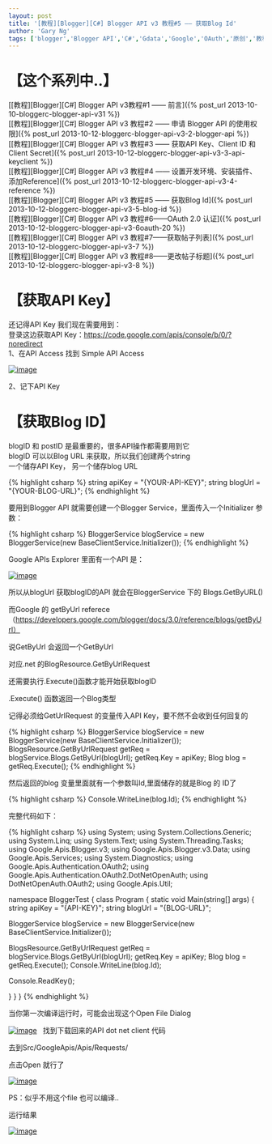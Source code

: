 ```yaml
---
layout: post
title: '[教程][Blogger][C#] Blogger API v3 教程#5 —— 获取Blog Id'
author: 'Gary Ng'
tags: ['blogger','Blogger API','C#','Gdata','Google','OAuth','原创','教程']
---
```


# 【这个系列中..】

[[教程][Blogger][C\#] Blogger API v3教程\#1 ——
前言]({% post_url 2013-10-10-bloggerc-blogger-api-v31 %})  
 [[教程][Blogger][C\#] Blogger API v3 教程\#2 —— 申请 Blogger API
的使用权限]({% post_url 2013-10-12-bloggerc-blogger-api-v3-2-blogger-api %})  
 [[教程][Blogger][C\#] Blogger API v3 教程\#3 —— 获取API Key、Client ID
和 Client
Secret]({% post_url 2013-10-12-bloggerc-blogger-api-v3-3-api-keyclient %})  
 [[教程][Blogger][C\#] Blogger API v3 教程\#4 ——
设置开发环境、安装插件、添加Reference]({% post_url 2013-10-12-bloggerc-blogger-api-v3-4-reference %})  
 [[教程][Blogger][C\#] Blogger API v3 教程\#5 —— 获取Blog
Id]({% post_url 2013-10-12-bloggerc-blogger-api-v3-5-blog-id %})  
 [[教程][Blogger][C\#] Blogger API v3 教程\#6——OAuth 2.0
认证]({% post_url 2013-10-12-bloggerc-blogger-api-v3-6oauth-20 %})  
 [[教程][Blogger][C\#] Blogger API v3
教程\#7——获取帖子列表]({% post_url 2013-10-12-bloggerc-blogger-api-v3-7 %})  
 [[教程][Blogger][C\#] Blogger API v3
教程\#8——更改帖子标题]({% post_url 2013-10-12-bloggerc-blogger-api-v3-8 %})
 
  

# 【获取API Key】

还记得API Key 我们现在需要用到：  
 登录这边获取API
Key：<https://code.google.com/apis/console/b/0/?noredirect>  
 1、在API Access 找到 Simple API Access  

[![image](http://lh6.ggpht.com/-Bkim7AjL0ic/UldGGxb__WI/AAAAAAAAFCo/3ZEMsKoKyaA/image_thumb%25255B1%25255D.png?imgmax=800 "image")](http://lh6.ggpht.com/-px10YytHTG8/UldGGdkV_vI/AAAAAAAAFCg/NNQ5_debJqE/s1600-h/image%25255B5%25255D.png)  
  
 2、记下API Key  
  

# 【获取Blog ID】

blogID 和 postID 是最重要的，很多API操作都需要用到它  
 blogID 可以以Blog URL 来获取，所以我们创建两个string  
 一个储存API Key， 另一个储存blog URL  

{% highlight csharp %}
string apiKey = "{YOUR-API-KEY}";
string blogUrl = "{YOUR-BLOG-URL}";
{% endhighlight %}

  

要用到Blogger API 就需要创建一个Blogger Service，里面传入一个Initializer
参数：  

{% highlight csharp %}
BloggerService blogService = new BloggerService(new BaseClientService.Initializer()); 
{% endhighlight %}

Google APIs Explorer 里面有一个API 是：

[![image](http://lh5.ggpht.com/-wvOEHV7qd7s/UldGIH4x8PI/AAAAAAAAFC4/BuHaNe_2-yk/image_thumb%25255B2%25255D.png?imgmax=800 "image")](http://lh4.ggpht.com/-8LlV5my2VFM/UldGHjgCVnI/AAAAAAAAFCw/iAJUR1foB5Y/s1600-h/image%25255B8%25255D.png)

所以从blogUrl 获取blogID的API 就会在BloggerService 下的 Blogs.GetByURL()

而Google 的 getByUrl referece（https://developers.google.com/blogger/docs/3.0/reference/blogs/getByUrl）

说GetByUrl 会返回一个GetByUrl

对应.net 的BlogResource.GetByUrlRequest

还需要执行.Execute()函数才能开始获取blogID

.Execute() 函数返回一个Blog类型

记得必须给GetUrlRequest 的变量传入API Key，要不然不会收到任何回复的

{% highlight csharp %}
BloggerService blogService = new BloggerService(new BaseClientService.Initializer());
BlogsResource.GetByUrlRequest getReq = blogService.Blogs.GetByUrl(blogUrl);
getReq.Key = apiKey;
Blog blog = getReq.Execute();
{% endhighlight %}

然后返回的blog 变量里面就有一个参数叫Id,里面储存的就是Blog 的 ID了

{% highlight csharp %}
Console.WriteLine(blog.Id);
{% endhighlight %}

完整代码如下：

{% highlight csharp %}
using System;
using System.Collections.Generic;
using System.Linq;
using System.Text;
using System.Threading.Tasks;
using Google.Apis.Blogger.v3;
using Google.Apis.Blogger.v3.Data;
using Google.Apis.Services;
using System.Diagnostics;
using Google.Apis.Authentication.OAuth2;
using Google.Apis.Authentication.OAuth2.DotNetOpenAuth;
using DotNetOpenAuth.OAuth2;
using Google.Apis.Util;

namespace BloggerTest
{
 class Program
 {
  static void Main(string[] args)
  {
   string apiKey = "{API-KEY}";
   string blogUrl = "{BLOG-URL}";

   BloggerService blogService = new BloggerService(new BaseClientService.Initializer());

   BlogsResource.GetByUrlRequest getReq = blogService.Blogs.GetByUrl(blogUrl);
   getReq.Key = apiKey;
   Blog blog = getReq.Execute();
   Console.WriteLine(blog.Id);

   Console.ReadKey();

  }
 }
}
{% endhighlight %}


当你第一次编译运行时，可能会出现这个Open File Dialog

[![image](http://lh3.ggpht.com/-KPeaOlQPQM8/UldjN6eAocI/AAAAAAAAFEM/ESlR7jnOwX4/image_thumb%25255B5%25255D.png?imgmax=800 "image")](http://lh3.ggpht.com/-GGz3DpJy_FM/UldjM-1gohI/AAAAAAAAFEE/wefFMUWd4_U/s1600-h/image%25255B17%25255D.png)
 
找到下载回来的API dot net client 代码

去到Src/GoogleApis/Apis/Requests/

点击Open 就行了

[![image](http://lh5.ggpht.com/-2xXB873hDsU/UldjPER5nbI/AAAAAAAAFEc/HJnxwM3NuYk/image_thumb%25255B7%25255D.png?imgmax=800 "image")](http://lh3.ggpht.com/-p7IlwKa85Do/UldjOQYW1MI/AAAAAAAAFEU/FsticVJY-y0/s1600-h/image%25255B23%25255D.png)


PS：似乎不用这个file 也可以编译..

运行结果

[![image](http://lh4.ggpht.com/-OGyaTtd-HwE/UldjQfgrPgI/AAAAAAAAFEs/wpQx3vr1fFE/image_thumb%25255B8%25255D.png?imgmax=800 "image")](http://lh6.ggpht.com/-lwgNkv-OkUE/UldjPvMk2EI/AAAAAAAAFEk/LAtGfIAH_9A/s1600-h/image%25255B26%25255D.png)
